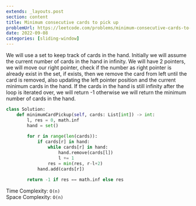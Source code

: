 ```yaml
---
extends: _layouts.post
section: content
title: Minimum consecutive cards to pick up
problemUrl: https://leetcode.com/problems/minimum-consecutive-cards-to-pick-up/
date: 2022-09-08
categories: [sliding-window]
---
```


We will use a set to keep track of cards in the hand. Initially we will assume the current number of cards in the hand in infinity. We will have 2 pointers, we will move our right pointer, check if the number as right pointer is already exist in the set, if exists, then we remove the card from left until the card is removed, also updating the left pointer position and the current minimum cards in the hand. If the cards in the hand is still infinity after the loop is iterated over, we will  return -1 otherwise we will return the minimum number of cards in the hand.

```python
class Solution:
    def minimumCardPickup(self, cards: List[int]) -> int:
        l, res = 0, math.inf
        hand = set()
        
        for r in range(len(cards)):
            if cards[r] in hand:
                while cards[r] in hand:
                    hand.remove(cards[l])
                    l += 1
                res = min(res, r-l+2)
            hand.add(cards[r])
                
        return -1 if res == math.inf else res
```

Time Complexity: `O(n)` <br/>
Space Complexity: `O(n)`
